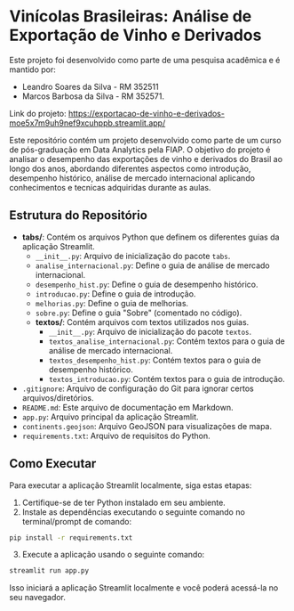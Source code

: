 # Vinícolas Brasileiras: Análise de Exportação de Vinho e Derivados


Este projeto foi desenvolvido como parte de uma pesquisa acadêmica e é mantido por:
* Leandro Soares da Silva - RM 352511
* Marcos Barbosa da Silva - RM 352571.

Link do projeto: https://exportacao-de-vinho-e-derivados-moe5x7m9uh9nef9xcuhppb.streamlit.app/

Este repositório contém um projeto desenvolvido como parte de um curso de pós-graduação em Data Analytics pela FIAP. O objetivo do projeto é analisar o desempenho das exportações de vinho e derivados do Brasil ao longo dos anos, abordando diferentes aspectos como introdução, desempenho histórico, análise de mercado internacional aplicando conhecimentos e tecnicas adquiridas durante as aulas.

## Estrutura do Repositório

- **tabs/**: Contém os arquivos Python que definem os diferentes guias da aplicação Streamlit.
  - `__init__.py`: Arquivo de inicialização do pacote `tabs`.
  - `analise_internacional.py`: Define o guia de análise de mercado internacional.
  - `desempenho_hist.py`: Define o guia de desempenho histórico.
  - `introducao.py`: Define o guia de introdução.
  - `melhorias.py`: Define o guia de melhorias.
  - `sobre.py`: Define o guia "Sobre" (comentado no código).
  - **textos/**: Contém arquivos com textos utilizados nos guias.
    - `__init__.py`: Arquivo de inicialização do pacote `textos`.
    - `textos_analise_internacional.py`: Contém textos para o guia de análise de mercado internacional.
    - `textos_desempenho_hist.py`: Contém textos para o guia de desempenho histórico.
    - `textos_introducao.py`: Contém textos para o guia de introdução.
- `.gitignore`: Arquivo de configuração do Git para ignorar certos arquivos/diretórios.
- `README.md`: Este arquivo de documentação em Markdown.
- `app.py`: Arquivo principal da aplicação Streamlit.
- `continents.geojson`: Arquivo GeoJSON para visualizações de mapa.
- `requirements.txt`: Arquivo de requisitos do Python.

## Como Executar

Para executar a aplicação Streamlit localmente, siga estas etapas:

1. Certifique-se de ter Python instalado em seu ambiente.
2. Instale as dependências executando o seguinte comando no terminal/prompt de comando:
```bash
pip install -r requirements.txt
```
3. Execute a aplicação usando o seguinte comando:
```bash
streamlit run app.py
```

Isso iniciará a aplicação Streamlit localmente e você poderá acessá-la no seu navegador.


